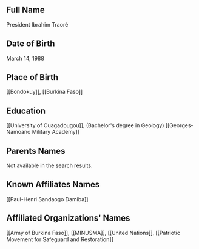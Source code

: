## Full Name
President Ibrahim Traoré

## Date of Birth
March 14, 1988

## Place of Birth
[[Bondokuy]], [[Burkina Faso]]

## Education
[[University of Ouagadougou]], (Bachelor's degree in Geology)
[[Georges-Namoano Military Academy]]

## Parents Names
Not available in the search results.

## Known Affiliates Names
[[Paul-Henri Sandaogo Damiba]]

## Affiliated Organizations' Names
[[Army of Burkina Faso]], [[MINUSMA]], [[United Nations]], [[Patriotic Movement for Safeguard and Restoration]]
